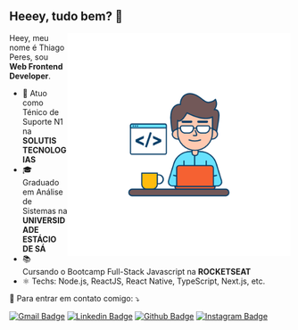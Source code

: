 ## Heeey, tudo bem?  👋

<img src="https://github.com/thiagoperesbr/thiagoperesbr/blob/master/Web%20Developer_Outline.png" min-width="400px" max-width="400px" width="400px" align="right">

<p align="left">
    Heey, meu nome é Thiago Peres, sou <strong>Web Frontend Developer</strong>.<br>
    
- 💼 Atuo como Ténico de Suporte N1 na **SOLUTIS TECNOLOGIAS**
- 🎓 Graduado em Análise de Sistemas na **UNIVERSIDADE ESTÁCIO DE SÁ**
- 📚 Cursando o Bootcamp Full-Stack Javascript na **ROCKETSEAT**
- ⚛ Techs: Node.js, ReactJS, React Native, TypeScript, Next.js, etc.
</p>

<p align="left">
    💌 Para entrar em contato comigo: ⤵️
</p>

[![Gmail Badge](https://img.shields.io/badge/-Gmail-c14438?style=flat-square&logo=Gmail&logoColor=white&link=mailto:thiago.mourao.peres@gmail.com)](mailto:thiago.mourao.peres@gmail.com)
[![Linkedin Badge](https://img.shields.io/badge/-LinkedIn-blue?style=flat-square&logo=Linkedin&logoColor=white&link=https://www.linkedin.com/in/thiagoperes/)](https://www.linkedin.com/in/thiagoperes/)
[![Github Badge](https://img.shields.io/badge/-Github-000?style=flat-square&logo=Github&logoColor=white&link=https://github.com/thiagoperesbr)](https://github.com/thiagoperesbr)
[![Instagram Badge](https://img.shields.io/badge/-Instagram-DF0174?style=flat-square&logo=instagram&logoColor=white&link=https://www.instagram.com/thiagoperesbr/)](https://www.instagram.com/thiagoperesbr/)
